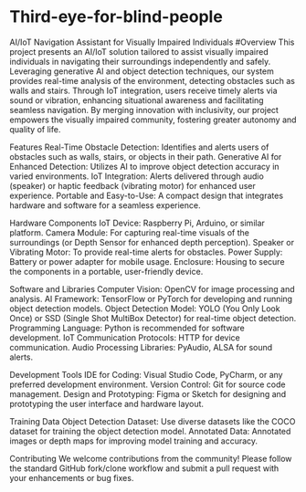 # Third-eye-for-blind-people
AI/IoT Navigation Assistant for Visually Impaired Individuals
#Overview
This project presents an AI/IoT solution tailored to assist visually impaired individuals in navigating their surroundings independently and safely. Leveraging generative AI and object detection techniques, our system provides real-time analysis of the environment, detecting obstacles such as walls and stairs. Through IoT integration, users receive timely alerts via sound or vibration, enhancing situational awareness and facilitating seamless navigation. By merging innovation with inclusivity, our project empowers the visually impaired community, fostering greater autonomy and quality of life.

Features
Real-Time Obstacle Detection: Identifies and alerts users of obstacles such as walls, stairs, or objects in their path.
Generative AI for Enhanced Detection: Utilizes AI to improve object detection accuracy in varied environments.
IoT Integration: Alerts delivered through audio (speaker) or haptic feedback (vibrating motor) for enhanced user experience.
Portable and Easy-to-Use: A compact design that integrates hardware and software for a seamless experience.

Hardware Components
IoT Device: Raspberry Pi, Arduino, or similar platform.
Camera Module: For capturing real-time visuals of the surroundings (or Depth Sensor for enhanced depth perception).
Speaker or Vibrating Motor: To provide real-time alerts for obstacles.
Power Supply: Battery or power adapter for mobile usage.
Enclosure: Housing to secure the components in a portable, user-friendly device.

Software and Libraries
Computer Vision: OpenCV for image processing and analysis.
AI Framework: TensorFlow or PyTorch for developing and running object detection models.
Object Detection Model: YOLO (You Only Look Once) or SSD (Single Shot MultiBox Detector) for real-time object detection.
Programming Language: Python is recommended for software development.
IoT Communication Protocols: HTTP for device communication.
Audio Processing Libraries: PyAudio, ALSA for sound alerts.

Development Tools
IDE for Coding: Visual Studio Code, PyCharm, or any preferred development environment.
Version Control: Git for source code management.
Design and Prototyping: Figma or Sketch for designing and prototyping the user interface and hardware layout.

Training Data
Object Detection Dataset: Use diverse datasets like the COCO dataset for training the object detection model.
Annotated Data: Annotated images or depth maps for improving model training and accuracy.

Contributing
We welcome contributions from the community! Please follow the standard GitHub fork/clone workflow and submit a pull request with your enhancements or bug fixes.
